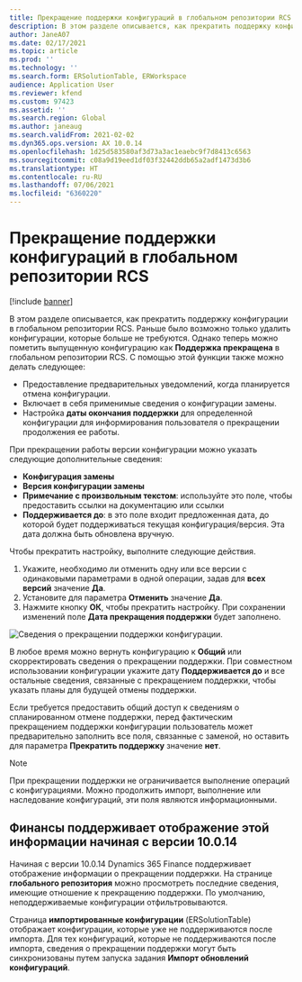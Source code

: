 ```yaml
---
title: Прекращение поддержки конфигураций в глобальном репозитории RCS
description: В этом разделе описывается, как прекратить поддержку конфигураций в глобальном репозитории RCS.
author: JaneA07
ms.date: 02/17/2021
ms.topic: article
ms.prod: ''
ms.technology: ''
ms.search.form: ERSolutionTable, ERWorkspace
audience: Application User
ms.reviewer: kfend
ms.custom: 97423
ms.assetid: ''
ms.search.region: Global
ms.author: janeaug
ms.search.validFrom: 2021-02-02
ms.dyn365.ops.version: AX 10.0.14
ms.openlocfilehash: 1d25d583580af3d73a3ac1eaebc9f7d8413c6563
ms.sourcegitcommit: c08a9d19eed1df03f32442ddb65a2adf1473d3b6
ms.translationtype: HT
ms.contentlocale: ru-RU
ms.lasthandoff: 07/06/2021
ms.locfileid: "6360220"
---
```

# <a name="discontinue-configurations-in-the-rcs-global-repository"></a>Прекращение поддержки конфигураций в глобальном репозитории RCS

[!include [banner](../includes/banner.md)]

В этом разделе описывается, как прекратить поддержку конфигурации в глобальном репозитории RCS. Раньше было возможно только удалить конфигурации, которые больше не требуются. Однако теперь можно пометить выпущенную конфигурацию как **Поддержка прекращена** в глобальном репозитории RCS. С помощью этой функции также можно делать следующее: 
 
 - Предоставление предварительных уведомлений, когда планируется отмена конфигурации.
 - Включает в себя применимые сведения о конфигурации замены.
 - Настройка **даты окончания поддержки** для определенной конфигурации для информирования пользователя о прекращении продолжения ее работы.

При прекращении работы версии конфигурации можно указать следующие дополнительные сведения:

  - **Конфигурация замены**
  - **Версия конфигурации замены**
  - **Примечание с произвольным текстом**: используйте это поле, чтобы предоставить ссылки на документацию или ссылки
  - **Поддерживается до**: в это поле входит предложенная дата, до которой будет поддерживаться текущая конфигурация/версия. Эта дата должна быть обновлена вручную.
  
Чтобы прекратить настройку, выполните следующие действия. 

1. Укажите, необходимо ли отменить одну или все версии с одинаковыми параметрами в одной операции, задав для **всех версий** значение **Да**. 
2. Установите для параметра **Отменить** значение **Да**.
3. Нажмите кнопку **ОК**, чтобы прекратить настройку. При сохранении изменений поле **Дата прекращения поддержки** будет заполнено.

![Сведения о прекращении поддержки конфигурации.](media/Discontinue-details-2.png)
  
В любое время можно вернуть конфигурацию к **Общий** или скорректировать сведения о прекращении поддержки. При совместном использовании конфигурации укажите дату **Поддерживается до** и все остальные сведения, связанные с прекращением поддержки, чтобы указать планы для будущей отмены поддержки.

Если требуется предоставить общий доступ к сведениям о спланированном отмене поддержки, перед фактическим прекращением поддержки конфигурации пользователь может предварительно заполнить все поля, связанные с заменой, но оставить для параметра **Прекратить поддержку** значение **нет**.

> [!NOTE]
> При прекращении поддержки не ограничивается выполнение операций с конфигурациями. Можно продолжить импорт, выполнение или наследование конфигураций, эти поля являются информационными.

## <a name="finance-supports-displaying-this-information-starting-in-version-10014"></a>Финансы поддерживает отображение этой информации начиная с версии 10.0.14

Начиная с версии 10.0.14 Dynamics 365 Finance поддерживает отображение информации о прекращении поддержки. На странице **глобального репозитория** можно просмотреть последние сведения, имеющие отношение к прекращению поддержки. По умолчанию, неподдерживаемые конфигурации отфильтровываются.
  
Страница **импортированные конфигурации** (ERSolutionTable) отображает конфигурации, которые уже не поддерживаются после импорта. Для тех конфигураций, которые не поддерживаются после импорта, сведения о прекращении поддержки могут быть синхронизованы путем запуска задания **Импорт обновлений конфигураций**.


